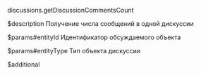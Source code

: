 discussions.getDiscussionCommentsCount

$description
Получение числа сообщений в одной дискуссии

$params#entityId
Идентификатор обсуждаемого объекта

$params#entityType
Тип объекта дискуссии

$additional
